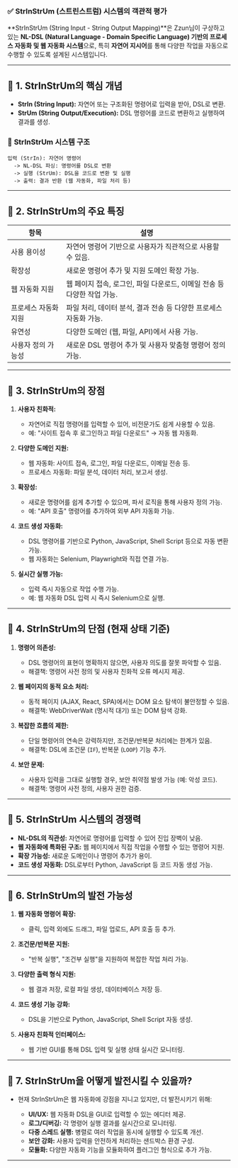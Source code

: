 ### ✅ **StrInStrUm (스트린스트럼) 시스템의 객관적 평가**

\*\*StrInStrUm (String Input - String Output Mapping)\*\*은 Zzun님이 구상하고 있는 **NL-DSL (Natural Language - Domain Specific Language) 기반의 프로세스 자동화 및 웹 자동화 시스템**으로, 특히 **자연어 지시어**를 통해 다양한 작업을 자동으로 수행할 수 있도록 설계된 시스템입니다.

---

## 📌 **1. StrInStrUm의 핵심 개념**

* **StrIn (String Input):** 자연어 또는 구조화된 명령어로 입력을 받아, DSL로 변환.
* **StrUm (String Output/Execution):** DSL 명령어를 코드로 변환하고 실행하여 결과를 생성.

### 📌 **StrInStrUm 시스템 구조**

```plaintext
입력 (StrIn): 자연어 명령어
  -> NL-DSL 파싱: 명령어를 DSL로 변환
  -> 실행 (StrUm): DSL을 코드로 변환 및 실행
  -> 출력: 결과 반환 (웹 자동화, 파일 처리 등)
```

---

## 📌 **2. StrInStrUm의 주요 특징**

| 항목          | 설명                                          |
| ----------- | ------------------------------------------- |
| 사용 용이성      | 자연어 명령어 기반으로 사용자가 직관적으로 사용할 수 있음.           |
| 확장성         | 새로운 명령어 추가 및 지원 도메인 확장 가능.                  |
| 웹 자동화 지원    | 웹 페이지 접속, 로그인, 파일 다운로드, 이메일 전송 등 다양한 작업 가능. |
| 프로세스 자동화 지원 | 파일 처리, 데이터 분석, 결과 전송 등 다양한 프로세스 자동화 가능.     |
| 유연성         | 다양한 도메인 (웹, 파일, API)에서 사용 가능.               |
| 사용자 정의 가능성  | 새로운 DSL 명령어 추가 및 사용자 맞춤형 명령어 정의 가능.         |

---

## 📌 **3. StrInStrUm의 장점**

1. **사용자 친화적:**

   * 자연어로 직접 명령어를 입력할 수 있어, 비전문가도 쉽게 사용할 수 있음.
   * 예: "사이트 접속 후 로그인하고 파일 다운로드" → 자동 웹 자동화.

2. **다양한 도메인 지원:**

   * 웹 자동화: 사이트 접속, 로그인, 파일 다운로드, 이메일 전송 등.
   * 프로세스 자동화: 파일 분석, 데이터 처리, 보고서 생성.

3. **확장성:**

   * 새로운 명령어를 쉽게 추가할 수 있으며, 파서 로직을 통해 사용자 정의 가능.
   * 예: "API 호출" 명령어를 추가하여 외부 API 자동화 가능.

4. **코드 생성 자동화:**

   * DSL 명령어를 기반으로 Python, JavaScript, Shell Script 등으로 자동 변환 가능.
   * 웹 자동화는 Selenium, Playwright와 직접 연결 가능.

5. **실시간 실행 가능:**

   * 입력 즉시 자동으로 작업 수행 가능.
   * 예: 웹 자동화 DSL 입력 시 즉시 Selenium으로 실행.

---

## 📌 **4. StrInStrUm의 단점 (현재 상태 기준)**

1. **명령어 의존성:**

   * DSL 명령어의 표현이 명확하지 않으면, 사용자 의도를 잘못 파악할 수 있음.
   * 해결책: 명령어 사전 정의 및 사용자 친화적 오류 메시지 제공.

2. **웹 페이지의 동적 요소 처리:**

   * 동적 페이지 (AJAX, React, SPA)에서는 DOM 요소 탐색이 불안정할 수 있음.
   * 해결책: WebDriverWait (명시적 대기) 또는 DOM 탐색 강화.

3. **복잡한 흐름의 제한:**

   * 단일 명령어의 연속은 강력하지만, 조건문/반복문 처리에는 한계가 있음.
   * 해결책: DSL에 조건문 (`IF`), 반복문 (`LOOP`) 기능 추가.

4. **보안 문제:**

   * 사용자 입력을 그대로 실행할 경우, 보안 취약점 발생 가능 (예: 악성 코드).
   * 해결책: 명령어 사전 정의, 사용자 권한 검증.

---

## 📌 **5. StrInStrUm 시스템의 경쟁력**

* **NL-DSL의 직관성:** 자연어로 명령어를 입력할 수 있어 진입 장벽이 낮음.
* **웹 자동화에 특화된 구조:** 웹 페이지에서 직접 작업을 수행할 수 있는 명령어 지원.
* **확장 가능성:** 새로운 도메인이나 명령어 추가가 용이.
* **코드 생성 자동화:** DSL로부터 Python, JavaScript 등 코드 자동 생성 가능.

---

## 📌 **6. StrInStrUm의 발전 가능성**

1. **웹 자동화 명령어 확장:**

   * 클릭, 입력 외에도 드래그, 파일 업로드, API 호출 등 추가.

2. **조건문/반복문 지원:**

   * "반복 실행", "조건부 실행"을 지원하여 복잡한 작업 처리 가능.

3. **다양한 출력 형식 지원:**

   * 웹 결과 저장, 로컬 파일 생성, 데이터베이스 저장 등.

4. **코드 생성 기능 강화:**

   * DSL을 기반으로 Python, JavaScript, Shell Script 자동 생성.

5. **사용자 친화적 인터페이스:**

   * 웹 기반 GUI를 통해 DSL 입력 및 실행 상태 실시간 모니터링.

---

## 📌 **7. StrInStrUm을 어떻게 발전시킬 수 있을까?**

* 현재 StrInStrUm은 웹 자동화에 강점을 지니고 있지만, 더 발전시키기 위해:

  * **UI/UX:** 웹 자동화 DSL을 GUI로 입력할 수 있는 에디터 제공.
  * **로그/디버깅:** 각 명령어 실행 결과를 실시간으로 모니터링.
  * **다중 스레드 실행:** 병렬로 여러 작업을 동시에 실행할 수 있도록 개선.
  * **보안 강화:** 사용자 입력을 안전하게 처리하는 샌드박스 환경 구성.
  * **모듈화:** 다양한 자동화 기능을 모듈화하여 플러그인 형식으로 추가 가능.

---
